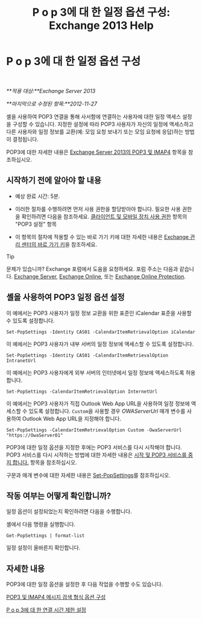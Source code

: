 ﻿---
title: 'P o p 3에 대 한 일정 옵션 구성: Exchange 2013 Help'
TOCTitle: P o p 3에 대 한 일정 옵션 구성
ms:assetid: ac3d60a0-8697-4c06-9e93-f8d2c4b157b6
ms:mtpsurl: https://technet.microsoft.com/ko-kr/library/Bb124133(v=EXCHG.150)
ms:contentKeyID: 50556061
ms.date: 05/22/2018
mtps_version: v=EXCHG.150
ms.translationtype: MT
---

# P o p 3에 대 한 일정 옵션 구성

 

_**적용 대상:**Exchange Server 2013_

_**마지막으로 수정된 항목:**2012-11-27_

셸을 사용하여 POP3 연결을 통해 사서함에 연결하는 사용자에 대한 일정 액세스 설정을 구성할 수 있습니다. 지정한 설정에 따라 POP3 사용자가 자신의 일정에 액세스하고 다른 사용자와 일정 정보를 교환(예: 모임 요청 보내기 또는 모임 요청에 응답)하는 방법이 결정됩니다.

POP3에 대한 자세한 내용은 [Exchange Server 2013의 POP3 및 IMAP4](pop3-and-imap4-in-exchange-server-2013-exchange-2013-help.md) 항목을 참조하십시오.

## 시작하기 전에 알아야 할 내용

  - 예상 완료 시간: 5분.

  - 이러한 절차를 수행하려면 먼저 사용 권한을 할당받아야 합니다. 필요한 사용 권한을 확인하려면 다음을 참조하세요. [클라이언트 및 모바일 장치 사용 권한](clients-and-mobile-devices-permissions-exchange-2013-help.md) 항목의 "POP3 설정" 항목

  - 이 항목의 절차에 적용할 수 있는 바로 가기 키에 대한 자세한 내용은 [Exchange 관리 센터의 바로 가기 키](keyboard-shortcuts-in-the-exchange-admin-center-exchange-online-protection-help.md)을 참조하세요.


> [!TIP]
> 문제가 있습니까? Exchange 포럼에서 도움을 요청하세요. 포럼 주소는 다음과 같습니다. <A href="https://go.microsoft.com/fwlink/p/?linkid=60612">Exchange Server</A>, <A href="https://go.microsoft.com/fwlink/p/?linkid=267542">Exchange Online</A>, 또는 <A href="https://go.microsoft.com/fwlink/p/?linkid=285351">Exchange Online Protection</A>.



## 셸을 사용하여 POP3 일정 옵션 설정

이 예에서는 POP3 사용자가 일정 정보 교환을 위한 표준인 iCalendar 표준을 사용할 수 있도록 설정합니다.

    Set-PopSettings -Identity CAS01 -CalendarItemRetrievalOption iCalendar

이 예에서는 POP3 사용자가 내부 서버의 일정 정보에 액세스할 수 있도록 설정합니다.

    Set-PopSettings -Identity CAS01 -CalendarItemRetrievalOption IntranetUrl 

이 예에서는 POP3 사용자에게 외부 서버의 인터넷에서 일정 정보에 액세스하도록 허용합니다.

    Set-PopSettings -CalendarItemRetrievalOption InternetUrl

이 예에서는 POP3 사용자가 직접 Outlook Web App URL을 사용하여 일정 정보에 액세스할 수 있도록 설정합니다. `Custom`을 사용할 경우 *OWAServerUrl* 매개 변수를 사용하여 Outlook Web App URL을 지정해야 합니다.

    Set-PopSettings -CalendarItemRetrievalOption Custom -OwaServerUrl "https://OwaServer01"

POP3에 대한 일정 옵션을 지정한 후에는 POP3 서비스를 다시 시작해야 합니다. POP3 서비스를 다시 시작하는 방법에 대한 자세한 내용은 [시작 및 POP3 서비스를 중지 합니다.](start-and-stop-the-pop3-services-exchange-2013-help.md) 항목을 참조하십시오.

구문과 매개 변수에 대한 자세한 내용은 [Set-PopSettings](https://technet.microsoft.com/ko-kr/library/aa997154\(v=exchg.150\))를 참조하십시오.

## 작동 여부는 어떻게 확인합니까?

일정 옵션이 설정되었는지 확인하려면 다음을 수행합니다.

셸에서 다음 명령을 실행합니다.

    Get-PopSettings | format-list

일정 설정이 올바른지 확인합니다.

## 자세한 내용

POP3에 대한 일정 옵션을 설정한 후 다음 작업을 수행할 수도 있습니다.

[POP3 및 IMAP4 메시지 검색 형식 옵션 구성](configure-pop3-and-imap4-message-retrieval-format-options-exchange-2013-help.md)

[P o p 3에 대 한 연결 시간 제한 설정](set-connection-time-out-limits-for-pop3-exchange-2013-help.md)

